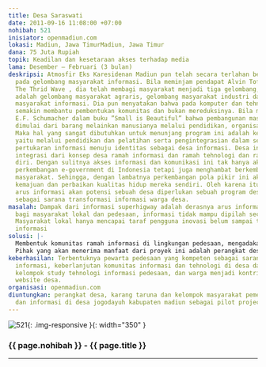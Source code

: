 ```yaml
---
title: Desa Saraswati
date: 2011-09-16 11:08:00 +07:00
nohibah: 521
inisiator: openmadiun.com
lokasi: Madiun, Jawa TimurMadiun, Jawa Timur
dana: 75 Juta Rupiah
topik: Keadilan dan kesetaraan akses terhadap media
lama: Desember – Februari (3 bulan)
deskripsi: Atmosfir Eks Karesidenan Madiun pun telah secara terlahan bergeser menuju
  pada gelombang masyarakat informasi. Bila meminjam pendapat Alvin Toffler pada bukunya
  The Thrid Wave , dia telah membagi masyarakat menjadi tiga gelombang, yang pertama
  adalah gelombang masyarakat agraris, gelombang masyarakat industri dan gelombang
  masyarakat informasi. Dia pun menyatakan bahwa pada komputer dan tehnologi akan
  semakin membantu pembentukan komunitas dan bukan mereduksinya. Bila meminjam pendapat
  E.F. Schumacher dalam buku ”Small is Beautiful” bahwa pembangunan masyarakat bukan
  dimulai dari barang melainkan manusianya melalui pendidikan, organisasi dan disiplin.
  Maka hal yang sangat dibutuhkan untuk menunjang program ini adalah ketiga hal tersebut
  yaitu melalui pendidikan dan pelatihan serta pengintegrasian dalam sebuah semangat
  pertukaran informasi menuju identitas sebagai desa informasi. Desa informasi merupakan
  integrasi dari konsep desa ramah informasi dan ramah tehnologi dan ramah potensi
  diri. Dengan sulitnya akses informasi dan komunikasi ini tak hanya akan memperlambat
  perkembangan e-government di Indonesia tetapi juga menghambat berkembangnya pengetahuan
  masyarakat. Sehingga, dengan lambatnya perkembangan pola pikir ini akan memperlambat
  kemajuan dan perbaikan kualitas hidup mereka sendiri. Oleh karena itu untuk memperlancar
  arus informasi akan potensi sebuah desa diperlukan sebuah program desa yang berfungsi
  sebagai sarana transformasi informasi warga desa.
masalah: Dampak dari informasi superhigway adalah derasnya arus informasi. Namun sayangnya
  bagi masyarakat lokal dan pedesaan, informasi tidak mampu dipilah secara bijaksana.
  Masyarakat lokal hanya mencapai taraf pengguna inovasi belum sampai taraf alih teknologi
  informasi
solusi: |-
  Membentuk komunitas ramah informasi di lingkungan pedesaan, mengadakan pelatihan penulisan berita dan pengelolaan website desa sebagai upaya penegakan prinsip jurnalisme kewargaan, dan membentuk polindes, pos linux pedesaaan sebagai base tehnologi untuk desa sebagai pusat koordinasi RT RW net.
  Pihak yang akan menerima manfaat dari proyek ini adalah perangkat desa, karang taruna dan kelompok masyarakat pemerhati tehnologi dan informasi di Desa Jjogodayuh kabupaten madiun sebagai pilot project.
keberhasilan: Terbentuknya pewarta pedesaan yang kompeten sebagai sarana keterbukaan
  informasi, keberlanjutan komunitas informasi dan tehnologi di desa dalam bentuk
  kelompok study tehnologi informasi pedesaan, dan warga menjadi kontributor aktif
  website desa.
organisasi: openmadiun.com
diuntungkan: perangkat desa, karang taruna dan kelompok masyarakat pemerhati tehnologi
  dan informasi di desa jogodayuh kabupaten madiun sebagai pilot project
---
```


![521](/static/img/hibahcmb/521.png){: .img-responsive }{: width="350" }

### {{ page.nohibah }} - {{ page.title }}

---
